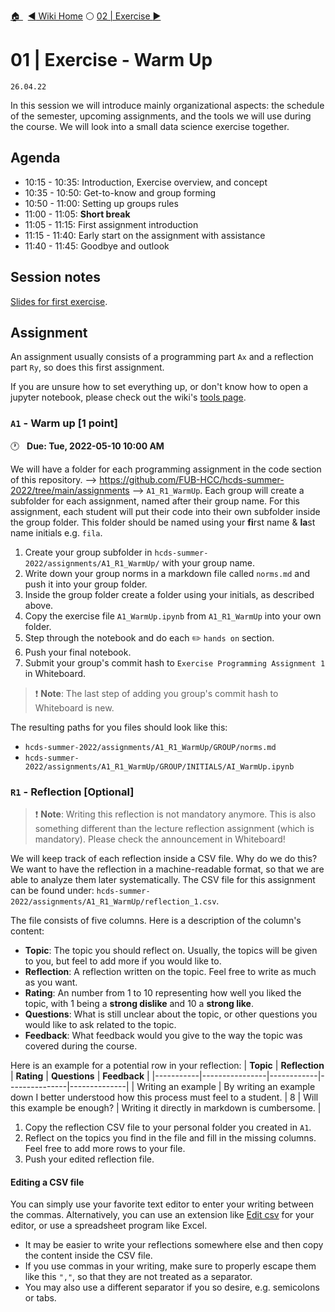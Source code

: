 [🏠 ](https://github.com/FUB-HCC/hcds-summer-2022/wiki)&nbsp;
[:arrow_backward: Wiki Home](https://github.com/FUB-HCC/hcds-summer-2022/wiki)
:white_circle:
[02 | Exercise :arrow_forward:](../wiki/02_exercise)

# 01 | Exercise - Warm Up
`26.04.22`

In this session we will introduce mainly organizational aspects: the schedule of the semester, upcoming assignments, and the tools we will use during the course. We will look into a small data science exercise together.

## Agenda
- 10:15 - 10:35: Introduction, Exercise overview, and concept
- 10:35 - 10:50: Get-to-know and group forming
- 10:50 - 11:00: Setting up groups rules
- 11:00 - 11:05: __Short break__
- 11:05 - 11:15: First assignment introduction
- 11:15 - 11:40: Early start on the assignment with assistance
- 11:40 - 11:45: Goodbye and outlook

## Session notes
[Slides for first exercise](https://github.com/FUB-HCC/hcds-summer-2022/blob/main/exercise/HCDS22_Exercise-01.pdf).

## Assignment
An assignment usually consists of a programming part `Ax` and a reflection part `Ry`, so does this first assignment. 

If you are unsure how to set everything up, or don't know how to open a jupyter notebook, please check out the wiki's [tools page](https://github.com/FUB-HCC/hcds-summer-2022/wiki/00_tools).

### `A1` - Warm up **[1 point]**
🕐 &nbsp; **Due: Tue, 2022-05-10 10:00 AM**

We will have a folder for each programming assignment in the code section of this repository. --> https://github.com/FUB-HCC/hcds-summer-2022/tree/main/assignments --> `A1_R1_WarmUp`. Each group will create a subfolder for each assignment, named after their group name. For this assignment, each student will put their code into their own subfolder inside the group folder. This folder should be named using your **fi**rst name & **la**st name initials e.g. `fila`.

1. Create your group subfolder in `hcds-summer-2022/assignments/A1_R1_WarmUp/` with your group name.
1. Write down your group norms in a markdown file called `norms.md` and push it into your group folder.
1. Inside the group folder create a folder using your initials, as described above.
1. Copy the exercise file `A1_WarmUp.ipynb` from `A1_R1_WarmUp` into your own folder. 
1. Step through the notebook and do each ✏️ `hands on` section.
1. Push your final notebook.
1. Submit your group's commit hash to `Exercise Programming Assignment 1` in Whiteboard. 

> :exclamation: **Note**: The last step of adding you group's commit hash to Whiteboard is new.

The resulting paths for you files should look like this: 
- `hcds-summer-2022/assignments/A1_R1_WarmUp/GROUP/norms.md`
- `hcds-summer-2022/assignments/A1_R1_WarmUp/GROUP/INITIALS/AI_WarmUp.ipynb`

### `R1` - Reflection **[Optional]**

> :exclamation: **Note**: Writing this reflection is not mandatory anymore. This is also something different than the lecture reflection assignment (which is mandatory). Please check the announcement in Whiteboard!


We will keep track of each reflection inside a CSV file. Why do we do this? We want to have the reflection in a machine-readable format, so that we are able to analyze them later systematically. The CSV file for this assignment can be found under: `hcds-summer-2022/assignments/A1_R1_WarmUp/reflection_1.csv`.

The file consists of five columns. Here is a description of the column's content:
- **Topic**: The topic you should reflect on. Usually, the topics will be given to you, but feel to add more if you would like to. 
- **Reflection**: A reflection written on the topic. Feel free to write as much as you want.
- **Rating**: An number from 1 to 10 representing how well you liked the topic, with 1 being a **strong dislike** and 10 a **strong like**.
- **Questions**: What is still unclear about the topic, or other questions you would like to ask related to the topic.
- **Feedback**: What feedback would you give to the way the topic was covered during the course.

Here is an example for a potential row in your reflection:
| **Topic** | **Reflection** | **Rating** | **Questions** | **Feedback** |
|-----------|----------------|------------|---------------|--------------|
| Writing an example | By writing an example down I better understood how this process must feel to a student. | 8 | Will this example be enough? | Writing it directly in markdown is cumbersome. |

1. Copy the reflection CSV file to your personal folder you created in `A1`.
2. Reflect on the topics you find in the file and fill in the missing columns. Feel free to add more rows to your file.
3. Push your edited reflection file.

#### Editing a CSV file
You can simply use your favorite text editor to enter your writing between the commas. Alternatively, you can use an extension like [Edit csv](https://github.com/janisdd/vscode-edit-csv) for your editor, or use a spreadsheet program like Excel.
- It may be easier to write your reflections somewhere else and then copy the content inside the CSV file.
- If you use commas in your writing, make sure to properly escape them like this `","`, so that they are not treated as a separator.
- You may also use a different separator if you so desire, e.g. semicolons or tabs.  
